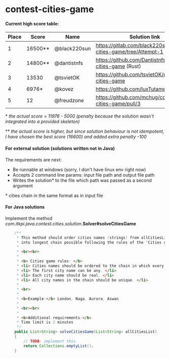 # contest-cities-game

#### Current high score table:

Place | Score | Name | Solution link
--- | --- | --- | ---
1 | 16500** | @black220sun | https://gitlab.com/black220sun/contest-cities-game/tree/Attempt-1
2 | 14800** | @dantistnfs | https://github.com/Dantistnfs/contest-cities-game (Rust)
3 | 13530 | @tsvietOK | https://github.com/tsvietOK/contest-cities-game
4 | 6976* | @kovez | https://github.com/luxTutamen/cities
5 | 12 | @freudzone | https://github.com/mchug/contest-cities-game/pull/3 

\* _the actual score = 11976 - 5000 (penalty because the solution wasn't integrated into a provided skeleton)_

\*\* _the actual score is higher, but since solution behaviour is not idempotent, I have chosen the best score (16600) and added extra penalty -100_

#### For external solution (solutions written not in Java) 
The requirements are next:
* Be runnable at windows (sorry, I don't have linux env right now)
* Accepts 2 command line params: input file path and output file path
* Writes the solution* to the file which path was passed as a second argument
 
\* cities chain in the same format as in input file 

#### For Java solutions
Implement the method *com.itkpi.java.contest.cities.solution*.**Solver#solveCitiesGame**

```java
    /**
     * This method should order cities names (strings) from allCitiesList argument
     * into longest chain possible following the rules of the "Cities game".
     *
     * <br><br>
     *
     * <b> Cities game rules: </b>
     * <li> Cities names should be ordered to the chain in which every next city name starting with the last letter of the previous city name. </li>
     * <li> The first city name can be any. </li>
     * <li> Each city name should be real. </li>
     * <li> All city names in the chain should be unique. </li>
     *
     * <br>
     *
     * <b>Example:</b> London, Naga, Aurora, Aswan
     *
     * <br><br>
     *
     * <b>Additional requirements:</b>
     * Time limit is 2 minutes
     */
    public List<String> solveCitiesGame(List<String> allCitiesList)
    {
        // TODO: implement this
        return Collections.emptyList();
    }
```